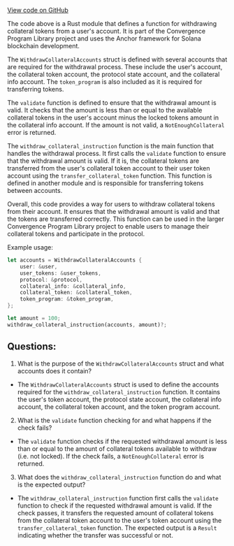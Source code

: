 [View code on GitHub](https://github.com/convergence-rfq/convergence-program-library/rfq/program/src/instructions/collateral/withdraw_collateral.rs)

The code above is a Rust module that defines a function for withdrawing collateral tokens from a user's account. It is part of the Convergence Program Library project and uses the Anchor framework for Solana blockchain development.

The `WithdrawCollateralAccounts` struct is defined with several accounts that are required for the withdrawal process. These include the user's account, the collateral token account, the protocol state account, and the collateral info account. The `token_program` is also included as it is required for transferring tokens.

The `validate` function is defined to ensure that the withdrawal amount is valid. It checks that the amount is less than or equal to the available collateral tokens in the user's account minus the locked tokens amount in the collateral info account. If the amount is not valid, a `NotEnoughCollateral` error is returned.

The `withdraw_collateral_instruction` function is the main function that handles the withdrawal process. It first calls the `validate` function to ensure that the withdrawal amount is valid. If it is, the collateral tokens are transferred from the user's collateral token account to their user token account using the `transfer_collateral_token` function. This function is defined in another module and is responsible for transferring tokens between accounts.

Overall, this code provides a way for users to withdraw collateral tokens from their account. It ensures that the withdrawal amount is valid and that the tokens are transferred correctly. This function can be used in the larger Convergence Program Library project to enable users to manage their collateral tokens and participate in the protocol. 

Example usage:

```rust
let accounts = WithdrawCollateralAccounts {
    user: &user,
    user_tokens: &user_tokens,
    protocol: &protocol,
    collateral_info: &collateral_info,
    collateral_token: &collateral_token,
    token_program: &token_program,
};

let amount = 100;
withdraw_collateral_instruction(accounts, amount)?;
```
## Questions: 
 1. What is the purpose of the `WithdrawCollateralAccounts` struct and what accounts does it contain?
- The `WithdrawCollateralAccounts` struct is used to define the accounts required for the `withdraw_collateral_instruction` function. It contains the user's token account, the protocol state account, the collateral info account, the collateral token account, and the token program account.
2. What is the `validate` function checking for and what happens if the check fails?
- The `validate` function checks if the requested withdrawal amount is less than or equal to the amount of collateral tokens available to withdraw (i.e. not locked). If the check fails, a `NotEnoughCollateral` error is returned.
3. What does the `withdraw_collateral_instruction` function do and what is the expected output?
- The `withdraw_collateral_instruction` function first calls the `validate` function to check if the requested withdrawal amount is valid. If the check passes, it transfers the requested amount of collateral tokens from the collateral token account to the user's token account using the `transfer_collateral_token` function. The expected output is a `Result` indicating whether the transfer was successful or not.